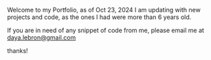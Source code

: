 Welcome to my Portfolio, as of Oct 23, 2024 I am updating with new projects and code, as the ones I had were more than 6 years old. 

If you are in need of any snippet of code from me, please email me at daya.lebron@gmail.com

thanks! 
